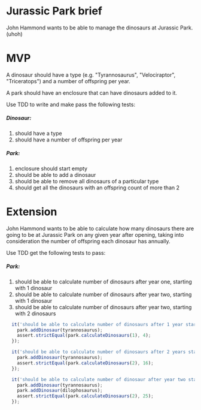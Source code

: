# Jurassic Park brief

John Hammond wants to be able to manage the dinosaurs at Jurassic Park. (uhoh)

# MVP
A dinosaur should have a type (e.g. "Tyrannosaurus", "Velociraptor", "Triceratops") and a number of offspring per year.

A park should have an enclosure that can have dinosaurs added to it.

Use TDD to write and make pass the following tests:

##### Dinosaur:
1. should have a type
2. should have a number of offspring per year

##### Park:
1. enclosure should start empty
2. should be able to add a dinosaur
3. should be able to remove all dinosaurs of a particular type
4. should get all the dinosaurs with an offspring count of more than 2


# Extension
John Hammond wants to be able to calculate how many dinosaurs there are going to be at Jurassic Park on any given year after opening, taking into consideration the number of offspring each dinosaur has annually.

Use TDD get the following tests to pass:

##### Park:
1. should be able to calculate number of dinosaurs after year one, starting with 1 dinosaur
2. should be able to calculate number of dinosaurs after year two, starting with 1 dinosaur
4. should be able to calculate number of dinosaurs after year two, starting with 2 dinosaurs


```js
  it('should be able to calculate number of dinosaurs after 1 year starting with 1 dinosaur', function(){
    park.addDinosaur(tyrannosaurus);
    assert.strictEqual(park.calculateDinosaurs(1), 4);
  });

  it('should be able to calculate number of dinosaurs after 2 years starting with 1 dinosaur', function(){
    park.addDinosaur(tyrannosaurus);
    assert.strictEqual(park.calculateDinosaurs(2), 16);
  });

  it('should be able to calculate number of dinosaur after year two starting with 2 dinosaurs', function(){
    park.addDinosaur(tyrannosaurus);
    park.addDinosaur(dilophosaurus);
    assert.strictEqual(park.calculateDinosaurs(2), 25);
  });
```
